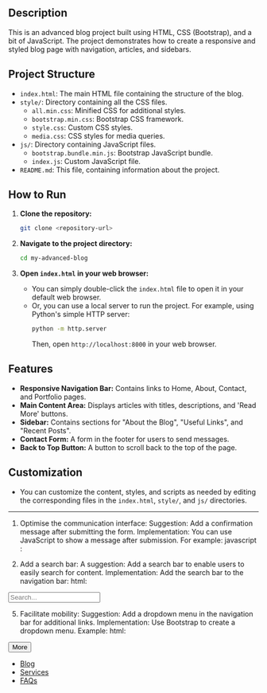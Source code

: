 <!-- 6. Documentation:
- Add helpful comments in the code.
- Create a simple README file explaining the project
structure and how to run it. -->


## Description
This is an advanced blog project built using HTML, CSS (Bootstrap), and a bit of JavaScript. The project demonstrates how to create a responsive and styled blog page with navigation, articles, and sidebars.

## Project Structure
- `index.html`: The main HTML file containing the structure of the blog.
- `style/`: Directory containing all the CSS files.
  - `all.min.css`: Minified CSS for additional styles.
  - `bootstrap.min.css`: Bootstrap CSS framework.
  - `style.css`: Custom CSS styles.
  - `media.css`: CSS styles for media queries.
- `js/`: Directory containing JavaScript files.
  - `bootstrap.bundle.min.js`: Bootstrap JavaScript bundle.
  - `index.js`: Custom JavaScript file.
- `README.md`: This file, containing information about the project.

## How to Run
1. **Clone the repository:**
    ```bash
    git clone <repository-url>
    ```

2. **Navigate to the project directory:**
    ```bash
    cd my-advanced-blog
    ```

3. **Open `index.html` in your web browser:**
    - You can simply double-click the `index.html` file to open it in your default web browser.
    - Or, you can use a local server to run the project. For example, using Python's simple HTTP server:
      ```bash
      python -m http.server
      ```
      Then, open `http://localhost:8000` in your web browser.

## Features
- **Responsive Navigation Bar:** Contains links to Home, About, Contact, and Portfolio pages.
- **Main Content Area:** Displays articles with titles, descriptions, and 'Read More' buttons.
- **Sidebar:** Contains sections for "About the Blog", "Useful Links", and "Recent Posts".
- **Contact Form:** A form in the footer for users to send messages.
- **Back to Top Button:** A button to scroll back to the top of the page.

## Customization
- You can customize the content, styles, and scripts as needed by editing the corresponding files in the `index.html`, `style/`, and `js/` directories.

___________________________________________________________________________________________________________________________________________


<!-- 7. Creativity:
- Suggest and implement additional improvements for
user experience or design. -->

1. Optimise the communication interface:
Suggestion: Add a confirmation message after submitting the form.
Implementation: You can use JavaScript to show a message after submission. For example:
javascript :

<!-- document.querySelector('form').addEventListener('submit', function(event) {
    event.preventDefault(); 
        alert('Your message has been successfully sent!');
}); -->




2. Add a search bar:
A suggestion: Add a search bar to enable users to easily search for content.
Implementation: Add the search bar to the navigation bar:
html:


<input type="text" placeholder="Search..." class="form-control" aria-label="Search">




5. Facilitate mobility:
Suggestion: Add a dropdown menu in the navigation bar for additional links.
Implementation: Use Bootstrap to create a dropdown menu. Example:
html:

<div class="dropdown">
    <button class="btn btn-secondary dropdown-toggle" type="button" id="dropdownMenuButton" data-bs-toggle="dropdown" aria-expanded="false">
        More
    </button>
    <ul class="dropdown-menu" aria-labelledby="dropdownMenuButton">
        <li><a class="dropdown-item" href="#">Blog</a></li>
        <li><a class="dropdown-item" href="#">Services</a></li>
        <li><a class="dropdown-item" href="#">FAQs</a></li>
    </ul>
</div>

</end>
